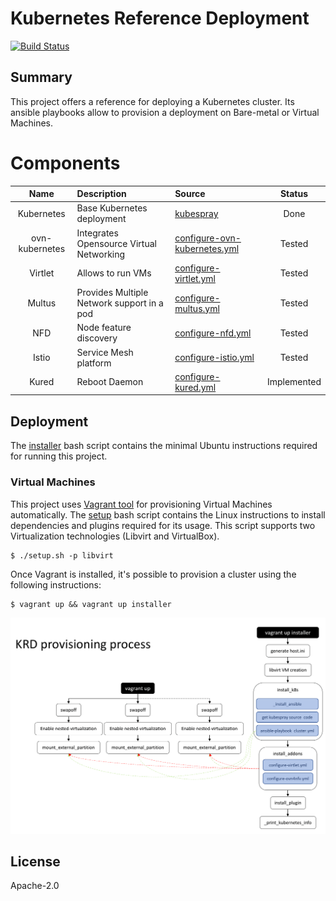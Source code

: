 # Kubernetes Reference Deployment
[![Build Status](https://travis-ci.org/electrocucaracha/krd.png)](https://travis-ci.org/electrocucaracha/krd)

## Summary

This project offers a reference for deploying a Kubernetes cluster.
Its ansible playbooks allow to provision a deployment on Bare-metal
or Virtual Machines.

# Components

| Name           | Description                                   | Source                            | Status      |
|:--------------:|:----------------------------------------------|:----------------------------------|:-----------:|
| Kubernetes     | Base Kubernetes deployment                    | [kubespray][2]                    | Done        |
| ovn-kubernetes | Integrates Opensource Virtual Networking      | [configure-ovn-kubernetes.yml][3] | Tested      |
| Virtlet        | Allows to run VMs                             | [configure-virtlet.yml][4]        | Tested      |
| Multus         | Provides Multiple Network support in a pod    | [configure-multus.yml][5]         | Tested      |
| NFD            | Node feature discovery                        | [configure-nfd.yml][7]            | Tested      |
| Istio          | Service Mesh platform                         | [configure-istio.yml][8]          | Tested      |
| Kured          | Reboot Daemon                                 | [configure-kured.yml][9]          | Implemented |

## Deployment

The [installer](installer.sh) bash script contains the minimal
Ubuntu instructions required for running this project.

### Virtual Machines

This project uses [Vagrant tool][6] for provisioning Virtual Machines
automatically. The [setup](setup.sh) bash script contains the
Linux instructions to install dependencies and plugins required for
its usage. This script supports two Virtualization technologies
(Libvirt and VirtualBox).

    $ ./setup.sh -p libvirt

Once Vagrant is installed, it's possible to provision a cluster using
the following instructions:

    $ vagrant up && vagrant up installer

![Provisioning](docs/src/img/provisioning.png)

## License

Apache-2.0

[2]: https://github.com/kubernetes-sigs/kubespray
[3]: playbooks/configure-ovn-kubernetes.yml
[4]: playbooks/configure-virtlet.yml
[5]: playbooks/configure-multus.yml
[6]: https://www.vagrantup.com/
[7]: playbooks/configure-nfd.yml
[8]: playbooks/configure-istio.yml
[9]: playbooks/configure-kured.yml
